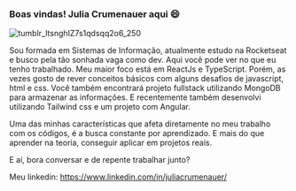 <!--### Hi there 👋-->

### Boas vindas! Julia Crumenauer aqui 😄

![tumblr_ltsnghIZ7s1qdsqq2o6_250](https://github.com/JuliaCrumenauer/JuliaCrumenauer/assets/67925313/e512475b-5733-4488-abae-ca0bb9166425)


Sou formada em Sistemas de Informação, atualmente estudo na Rocketseat e busco pela tão sonhada vaga como dev.
Aqui você pode ver no que eu tenho trabalhado. 
Meu maior foco está em ReactJs e TypeScript. 
Porém, as vezes gosto de rever conceitos básicos com alguns desafios de javascript, html e css.
Você também encontrará projeto fullstack utilizando MongoDB para armazenar as informações.
E recentemente também desenvolvi utilizando Tailwind css e um projeto com Angular.

Uma das minhas características que afeta diretamente no meu trabalho com os códigos, é a busca constante por aprendizado.
E mais do que aprender na teoria, conseguir aplicar em projetos reais. 

E aí, bora conversar e de repente trabalhar junto?

Meu linkedin: https://www.linkedin.com/in/juliacrumenauer/



<!--<div>
  
  <img  height="180em" src="https://github-readme-stats.vercel.app/api?username=JuliaCrumenauer&show_icons=true&theme=codeSTACKr&include_all_commits=true&count_private=true"/>
  <img  height="180em" src="https://github-readme-stats.vercel.app/api/top-langs/?username=JuliaCrumenauer&layout=compact&langs_count=16&theme=codeSTACKr"/>
</div>-->

<!--
**JuliaCrumenauer/JuliaCrumenauer** is a ✨ _special_ ✨ repository because its `README.md` (this file) appears on your GitHub profile.

Here are some ideas to get you started:

- 🔭 I’m currently working on ...
- 🌱 I’m currently learning ...
- 👯 I’m looking to collaborate on ...
- 🤔 I’m looking for help with ...
- 💬 Ask me about ...
- 📫 How to reach me: ...
- 😄 Pronouns: ...
- ⚡ Fun fact: ...
-->
